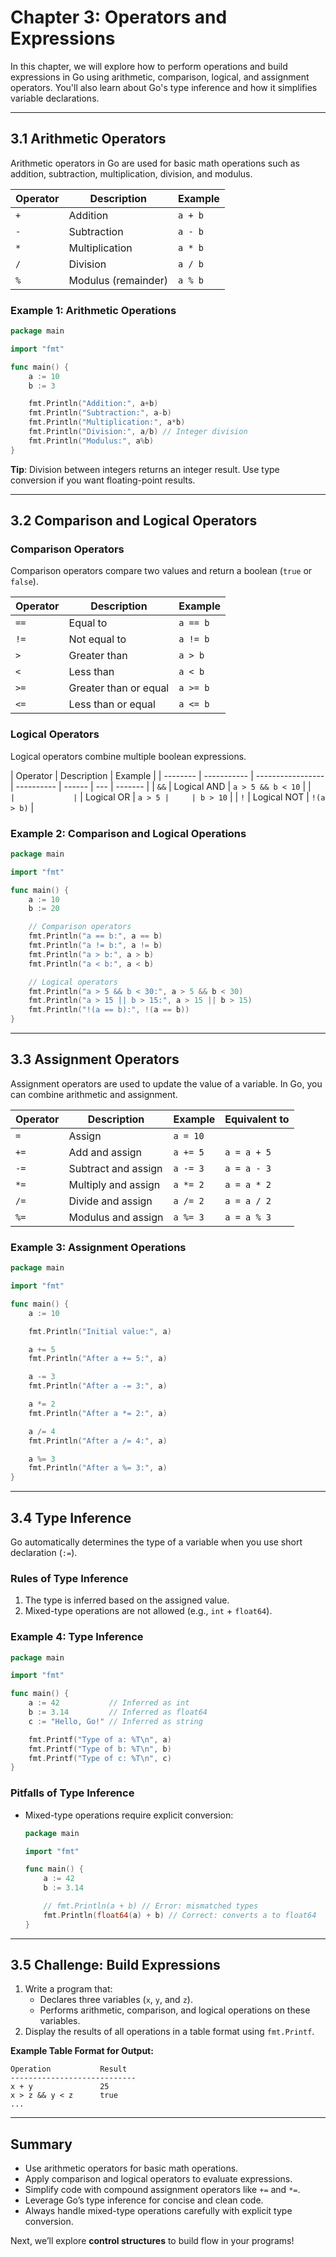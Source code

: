 # **Chapter 3: Operators and Expressions**

In this chapter, we will explore how to perform operations and build expressions in Go using arithmetic, comparison, logical, and assignment operators. You'll also learn about Go's type inference and how it simplifies variable declarations.

---

## **3.1 Arithmetic Operators**

Arithmetic operators in Go are used for basic math operations such as addition, subtraction, multiplication, division, and modulus.

| Operator | Description         | Example |
| -------- | ------------------- | ------- |
| `+`      | Addition            | `a + b` |
| `-`      | Subtraction         | `a - b` |
| `*`      | Multiplication      | `a * b` |
| `/`      | Division            | `a / b` |
| `%`      | Modulus (remainder) | `a % b` |

### **Example 1: Arithmetic Operations**

```go
package main

import "fmt"

func main() {
    a := 10
    b := 3

    fmt.Println("Addition:", a+b)
    fmt.Println("Subtraction:", a-b)
    fmt.Println("Multiplication:", a*b)
    fmt.Println("Division:", a/b) // Integer division
    fmt.Println("Modulus:", a%b)
}
```

**Tip**: Division between integers returns an integer result. Use type conversion if you want floating-point results.

---

## **3.2 Comparison and Logical Operators**

### **Comparison Operators**

Comparison operators compare two values and return a boolean (`true` or `false`).

| Operator | Description           | Example  |
| -------- | --------------------- | -------- |
| `==`     | Equal to              | `a == b` |
| `!=`     | Not equal to          | `a != b` |
| `>`      | Greater than          | `a > b`  |
| `<`      | Less than             | `a < b`  |
| `>=`     | Greater than or equal | `a >= b` |
| `<=`     | Less than or equal    | `a <= b` |

### **Logical Operators**

Logical operators combine multiple boolean expressions.

| Operator | Description | Example           |
| -------- | ----------- | ----------------- | ---------- | ------ | --- | ------- |
| `&&`     | Logical AND | `a > 5 && b < 10` |
| `        |             | `                 | Logical OR | `a > 5 |     | b > 10` |
| `!`      | Logical NOT | `!(a > b)`        |

### **Example 2: Comparison and Logical Operations**

```go
package main

import "fmt"

func main() {
    a := 10
    b := 20

    // Comparison operators
    fmt.Println("a == b:", a == b)
    fmt.Println("a != b:", a != b)
    fmt.Println("a > b:", a > b)
    fmt.Println("a < b:", a < b)

    // Logical operators
    fmt.Println("a > 5 && b < 30:", a > 5 && b < 30)
    fmt.Println("a > 15 || b > 15:", a > 15 || b > 15)
    fmt.Println("!(a == b):", !(a == b))
}
```

---

## **3.3 Assignment Operators**

Assignment operators are used to update the value of a variable. In Go, you can combine arithmetic and assignment.

| Operator | Description         | Example  | Equivalent to |
| -------- | ------------------- | -------- | ------------- |
| `=`      | Assign              | `a = 10` |               |
| `+=`     | Add and assign      | `a += 5` | `a = a + 5`   |
| `-=`     | Subtract and assign | `a -= 3` | `a = a - 3`   |
| `*=`     | Multiply and assign | `a *= 2` | `a = a * 2`   |
| `/=`     | Divide and assign   | `a /= 2` | `a = a / 2`   |
| `%=`     | Modulus and assign  | `a %= 3` | `a = a % 3`   |

### **Example 3: Assignment Operations**

```go
package main

import "fmt"

func main() {
    a := 10

    fmt.Println("Initial value:", a)

    a += 5
    fmt.Println("After a += 5:", a)

    a -= 3
    fmt.Println("After a -= 3:", a)

    a *= 2
    fmt.Println("After a *= 2:", a)

    a /= 4
    fmt.Println("After a /= 4:", a)

    a %= 3
    fmt.Println("After a %= 3:", a)
}
```

---

## **3.4 Type Inference**

Go automatically determines the type of a variable when you use short declaration (`:=`).

### **Rules of Type Inference**

1. The type is inferred based on the assigned value.
2. Mixed-type operations are not allowed (e.g., `int` + `float64`).

### **Example 4: Type Inference**

```go
package main

import "fmt"

func main() {
    a := 42           // Inferred as int
    b := 3.14         // Inferred as float64
    c := "Hello, Go!" // Inferred as string

    fmt.Printf("Type of a: %T\n", a)
    fmt.Printf("Type of b: %T\n", b)
    fmt.Printf("Type of c: %T\n", c)
}
```

### **Pitfalls of Type Inference**

- Mixed-type operations require explicit conversion:

  ```go
  package main

  import "fmt"

  func main() {
      a := 42
      b := 3.14

      // fmt.Println(a + b) // Error: mismatched types
      fmt.Println(float64(a) + b) // Correct: converts a to float64
  }
  ```

---

## **3.5 Challenge: Build Expressions**

1. Write a program that:
   - Declares three variables (`x`, `y`, and `z`).
   - Performs arithmetic, comparison, and logical operations on these variables.
2. Display the results of all operations in a table format using `fmt.Printf`.

**Example Table Format for Output:**

```plaintext
Operation           Result
----------------------------
x + y               25
x > z && y < z      true
...
```

---

## **Summary**

- Use arithmetic operators for basic math operations.
- Apply comparison and logical operators to evaluate expressions.
- Simplify code with compound assignment operators like `+=` and `*=`.
- Leverage Go’s type inference for concise and clean code.
- Always handle mixed-type operations carefully with explicit type conversion.

Next, we’ll explore **control structures** to build flow in your programs!

